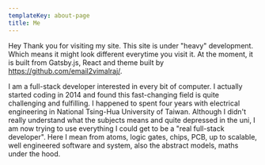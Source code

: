 ```yaml
---
templateKey: about-page
title: Me
---
```

Hey Thank you for visiting my site. This site is under "heavy" development. 
      Which means it might look different everytime you visit it.
      At the moment, it is built from Gatsby.js, React and theme built by https://github.com/email2vimalraj/.
  
I am a full-stack developer interested in every bit of computer. 
      I actually started coding in 2014 and found this fast-changing field is quite challenging and
      fulfilling. 
      I happened to spent four years with electrical engineering in National Tsing-Hua University of Taiwan.
      Although I didn't really understand what the subjects means and quite depressed in the uni, I am now
      trying to use everything I could get to be a "real full-stack developer". 
      Here I mean from atoms, logic gates, chips, PCB, up to scalable, well engineered software and system, 
      also the abstract models, maths under the hood.
